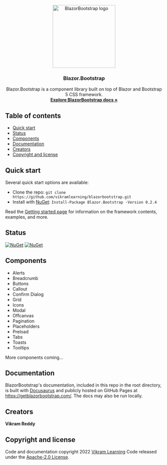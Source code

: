 ﻿<p align="center">
  <a href="https://getblazorbootstrap.com/">
    <img src="https://getblazorbootstrap.com/img/logo.svg" alt="BlazorBootstrap logo" width="200" height="200">
  </a>
</p>

<h3 align="center">Blazor.Bootstrap</h3>

<p align="center">
  Blazor.Bootstrap is a component library built on top of Blazor and Bootstrap 5 CSS framework.
  <br>
  <a href="https://getblazorbootstrap.com/docs/intro"><strong>Explore BlazorBootstrap docs »</strong></a>
  <br>
</p>

## Table of contents

- [Quick start](#quick-start)
- [Status](#status)
- [Components](#components)
- [Documentation](#documentation)
- [Creators](#creators)
- [Copyright and license](#copyright-and-license)

## Quick start

Several quick start options are available:

- Clone the repo: `git clone https://github.com/vikramlearning/blazorbootstrap.git`
- Install with [NuGet](https://www.nuget.org/): `Install-Package Blazor.Bootstrap -Version 0.2.4` 

Read the [Getting started page](https://getblazorbootstrap.com/docs/intro) for information on the framework contents, examples, and more.

## Status

[![NuGet](https://img.shields.io/nuget/vpre/blazor.bootstrap)](https://www.nuget.org/packages/blazor.bootstrap/absoluteLatest)
[![NuGet](https://img.shields.io/nuget/dt/blazor.bootstrap.svg)](https://www.nuget.org/packages/blazor.bootstrap/absoluteLatest)

## Components

- Alerts
- Breadcrumb
- Buttons
- Callout
- Confirm Dialog
- Grid
- Icons
- Modal
- Offcanvas
- Pagination
- Placeholders
- Preload
- Tabs
- Toasts
- Tooltips

More components coming...

## Documentation

BlazorBootstrap's documentation, included in this repo in the root directory, is built with [Docusaurus](https://docusaurus.io/) and publicly hosted on GitHub Pages at <https://getblazorbootstrap.com/>. The docs may also be run locally.

## Creators

**Vikram Reddy**

## Copyright and license

Code and documentation copyright 2022 [Vikram Learning](https://vikramlearning.com) Code released under the [Apache-2.0 License](https://github.com/vikramlearning/blazorbootstrap/blob/master/LICENSE.txt).